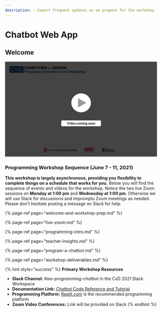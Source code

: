 ```yaml
---
description: ⚠️ Expect frequent updates as we prepare for the workshop.
---
```


# Chatbot Web App

## Welcome

![](../../.gitbook/assets/vidcoming.png)

### Programming Workshop Sequence \(June 7 - 11, 2021\)

**This workshop is largely asynchronous, providing you flexibility to complete things on a schedule that works for you.** Below you will find the sequence of events and videos for the workshop. Notice the two live Zoom sessions on **Monday at 1:00 pm** and **Wednesday at 1:00 pm**. Otherwise we will use Slack for discussions and impromptu Zoom meetings as needed. Please don't hesitate posting a message on Slack for help.

{% page-ref page="welcome-and-workshop-prep.md" %}

{% page-ref page="live-zoom.md" %}

{% page-ref page="programming-intro.md" %}

{% page-ref page="teacher-insights.md" %}

{% page-ref page="program-a-chatbot.md" %}

{% page-ref page="workshop-deliverables.md" %}

{% hint style="success" %}
**Primary Workshop Resources**

* **Slack Channel:** _\#ws-programming-chatbot_ in the CxD 2021 Slack Workspace
* **Documentation Link:** [Chatbot Code Reference and Tutorial](https://docs.idew.org/code-chatbot/core-template)
* **Programming Platform:** [Replit.com](https://replit.com) is the recommended programming platform
* **Zoom Video Conferences:** Link will be provided on Slack
{% endhint %}

